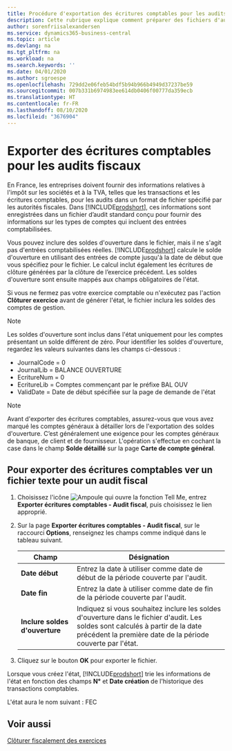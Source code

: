 ```yaml
---
title: Procédure d'exportation des écritures comptables pour les audits fiscaux
description: Cette rubrique explique comment préparer des fichiers d'audit pour se conformer à la réglementation fiscale en France.
author: sorenfriisalexandersen
ms.service: dynamics365-business-central
ms.topic: article
ms.devlang: na
ms.tgt_pltfrm: na
ms.workload: na
ms.search.keywords: ''
ms.date: 04/01/2020
ms.author: sgroespe
ms.openlocfilehash: 729dd2e06feb54bdf5b94b966b4949d37237be59
ms.sourcegitcommit: 007b331b6974983ee614db0406f00777da359ecb
ms.translationtype: HT
ms.contentlocale: fr-FR
ms.lasthandoff: 08/10/2020
ms.locfileid: "3676904"
---
```

# <a name="export-general-ledger-entries-for-tax-audits"></a>Exporter des écritures comptables pour les audits fiscaux
En France, les entreprises doivent fournir des informations relatives à l'impôt sur les sociétés et à la TVA, telles que les transactions et les écritures comptables, pour les audits dans un format de fichier spécifié par les autorités fiscales. Dans [!INCLUDE[prodshort](../../includes/prodshort.md)], ces informations sont enregistrées dans un fichier d’audit standard conçu pour fournir des informations sur les types de comptes qui incluent des entrées comptabilisées.

Vous pouvez inclure des soldes d'ouverture dans le fichier, mais il ne s'agit pas d'entrées comptabilisées réelles. [!INCLUDE[prodshort](../../includes/prodshort.md)] calcule le solde d'ouverture en utilisant des entrées de compte jusqu'à la date de début que vous spécifiez pour le fichier. Le calcul inclut également les écritures de clôture générées par la clôture de l’exercice précédent. Les soldes d'ouverture sont ensuite mappés aux champs obligatoires de l'état.  

Si vous ne fermez pas votre exercice comptable ou n'exécutez pas l'action **Clôturer exercice** avant de générer l'état, le fichier inclura les soldes des comptes de gestion.  

> [!NOTE]  
>  Les soldes d'ouverture sont inclus dans l'état uniquement pour les comptes présentant un solde différent de zéro. Pour identifier les soldes d'ouverture, regardez les valeurs suivantes dans les champs ci-dessous :  
>   
>  -  JournalCode = 0  
> -   JournalLib = BALANCE OUVERTURE  
> -   EcritureNum = 0  
> -   EcritureLib = Comptes commençant par le préfixe BAL OUV  
> -   ValidDate = Date de début spécifiée sur la page de demande de l'état  

> [!NOTE]  
>  Avant d'exporter des écritures comptables, assurez-vous que vous avez marqué les comptes généraux à détailler lors de l'exportation des soldes d'ouverture. C’est généralement une exigence pour les comptes généraux de banque, de client et de fournisseur. L'opération s'effectue en cochant la case dans le champ **Solde détaillé** sur la page **Carte de compte général**.
>   

## <a name="to-export-general-ledger-entries-to-a-text-file-for-a-tax-audit"></a>Pour exporter des écritures comptables ver un fichier texte pour un audit fiscal  
1.  Choisissez l'icône ![Ampoule qui ouvre la fonction Tell Me](../../media/ui-search/search_small.png "Dites-moi ce que vous voulez faire"), entrez **Exporter écritures comptables - Audit fiscal**, puis choisissez le lien approprié.  
2.  Sur la page **Exporter écritures comptables - Audit fiscal**, sur le raccourci **Options**, renseignez les champs comme indiqué dans le tableau suivant.  

    |Champ|Désignation|  
    |---------------------------------|---------------------------------------|  
    |**Date début**|Entrez la date à utiliser comme date de début de la période couverte par l'audit.|  
    |**Date fin**|Entrez la date à utiliser comme date de fin de la période couverte par l'audit.|  
    |**Inclure soldes d'ouverture**|Indiquez si vous souhaitez inclure les soldes d'ouverture dans le fichier d'audit. Les soldes sont calculés à partir de la date précédent la première date de la période couverte par l'état.|  

3.  Cliquez sur le bouton **OK** pour exporter le fichier.  

Lorsque vous créez l'état, [!INCLUDE[prodshort](../../includes/prodshort.md)] trie les informations de l'état en fonction des champs **N°** et **Date création** de l'historique des transactions comptables.  

L'état aura le nom suivant : <taxpayername>FEC<YYYYMMDD>  

## <a name="see-also"></a>Voir aussi  
 [Clôturer fiscalement des exercices](how-to-close-years.md)
